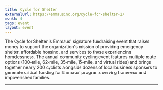```yaml
---
title: Cycle for Shelter
externalUrl: https://emmausinc.org/cycle-for-shelter-2/
month: 9
tags: event
layout: event
---
```


The Cycle for Shelter is Emmaus' signature fundraising event that raises money to support the organization's mission of providing emergency shelter, affordable housing, and services to those experiencing homelessness. The annual community cycling event features multiple route options (100-mile, 62-mile, 35-mile, 15-mile, and virtual rides) and brings together nearly 200 cyclists alongside dozens of local business sponsors to generate critical funding for Emmaus' programs serving homeless and impoverished families.

---

